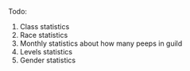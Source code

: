 Todo:

1. Class statistics
2. Race statistics
3. Monthly statistics about how many peeps in guild
4. Levels statistics
5. Gender statistics
